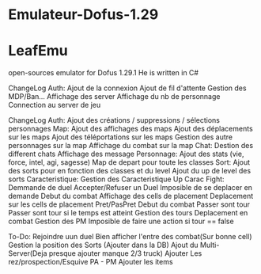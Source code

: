 # Emulateur-Dofus-1.29

LeafEmu
========

open-sources emulator for Dofus 1.29.1
He is written in C#


ChangeLog Auth:
Ajout de la connexion
Ajout de fil d'attente
Gestion des MDP/Ban...
Affichage des server
Affichage du nb de personnage
Connection au server de jeu

ChangeLog Auth:
Ajout des créations / suppressions / sélections personnages
Map:
    Ajout des affichages des maps
    Ajout des déplacements sur les maps
    Ajout des téléportations sur les maps
    Gestion des autre personnages sur la map
    Affichage du combat sur la map
Chat:
    Destion des different chats
    Affichage des message
Personnage: 
    Ajout des stats (vie, force, intel, agi, sagesse)
    Map de depart pour toute les classes
Sort:
    Ajout des sorts pour en fonction des classes et du level
    Ajout du up de level des sorts
Caracteristique:
    Gestion des Caracteristique
    Up Carac
Fight:
    Demmande de duel
    Accepter/Refuser un Duel
    Imposible de se deplacer en demande
    Debut du combat
    Affichage des cells de placement
    Deplacement sur les cells de placement
    Pret/PasPret
    Debut du combat
    Passer sont tour
    Passer sont tour si le temps est atteint
    Gestion des tours
    Deplacement en combat
    Gestion des PM
    Imposible de faire une action si tour == false
    
    
To-Do:
Rejoindre uun duel
Bien afficher l'entre des combat(Sur bonne cell)
Gestion la position des Sorts (Ajouter dans la DB) 
Ajout du Multi-Server(Deja presque ajouter manque 2/3 truck)
Ajouter Les rez/prospection/Esquive PA - PM
Ajouter les items

    
    
